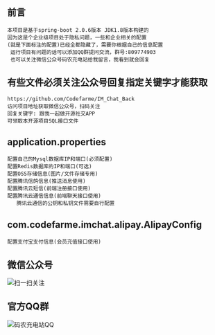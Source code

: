
## 前言

    本项目是基于spring-boot 2.0.6版本 JDK1.8版本构建的
    因为这是个企业级项目处于隐私问题，一些和企业相关的配置  
    (就是下面标注的配置)已经全都隐藏了，需要你根据自己的信息配置
     运行项目有问题的话可以添加QQ群提问交流，群号:809774903
     也可以关注微信公众号码农充电站给我留言，我看到就会回复

## 有些文件必须关注公众号回复指定关键字才能获取

    https://github.com/Codefarme/IM_Chat_Back 
    访问项目地址获取微信公众号，扫码关注
    回复关键字: 跟我一起做开源社交APP  
    可领取本开源项目SQL接口文件



## application.properties   
    配置自己的Mysql数据库IP和端口(必须配置)
    配置Redis数据库的IP和端口(可选)
    配置OSS存储信息(图片/文件存储专用)
    配置腾讯信鸽信息(推送消息使用)
    配置腾讯云短信(前端注册接口使用)
    配置腾讯云通信信息(前端聊天接口使用)
       腾讯云通信的公钥和私钥文件需要自行配置
    
## com.codefarme.imchat.alipay.AlipayConfig 
    配置支付宝支付信息(会员充值接口使用)



## 微信公众号
![扫一扫关注](http://upload-images.jianshu.io/upload_images/5360358-1b3eaad341380596?imageMogr2/auto-orient/strip%7CimageView2/2/w/200)

## 官方QQ群
![码农充电站QQ](https://upload-images.jianshu.io/upload_images/5360358-95947ef9ba70211a.png?imageMogr2/auto-orient/strip%7CimageView2/2/w/200)

